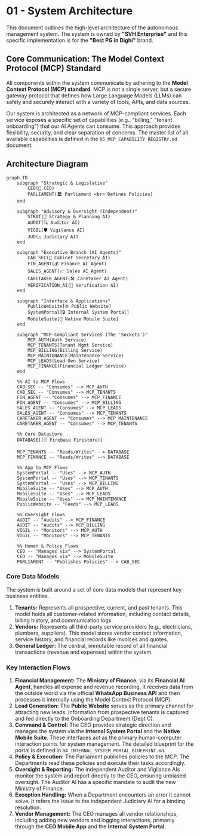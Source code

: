 # 01 - System Architecture

This document outlines the high-level architecture of the autonomous management system. The system is owned by **"SVH Enterprise"** and this specific implementation is for the **"Best PG in Dighi"** brand.

## Core Communication: The Model Context Protocol (MCP) Standard

All components within the system communicate by adhering to the **Model Context Protocol (MCP) standard**. MCP is not a single server, but a secure gateway protocol that defines how Large Language Models (LLMs) can safely and securely interact with a variety of tools, APIs, and data sources.

Our system is architected as a network of MCP-compliant services. Each service exposes a specific set of capabilities (e.g., "billing," "tenant onboarding") that our AI Agents can consume. This approach provides flexibility, security, and clear separation of concerns. The master list of all available capabilities is defined in the `05_MCP_CAPABILITY_REGISTRY.md` document.

## Architecture Diagram

```mermaid
graph TD
    subgraph "Strategic & Legislative"
        CEO(👤 CEO)
        PARLIAMENT(🏛️ Parliament <br> Defines Policies)
    end

    subgraph "Advisory & Oversight (Independent)"
        STRAT(🧠 Strategy & Planning AI)
        AUDIT(🔍 Auditor AI)
        VIGIL(🛡️ Vigilance AI)
        JUD(⚖️ Judiciary AI)
    end

    subgraph "Executive Branch (AI Agents)"
        CAB_SEC(🤖 Cabinet Secretary AI)
        FIN_AGENT(💰 Finance AI Agent)
        SALES_AGENT(📈 Sales AI Agent)
        CARETAKER_AGENT(🛠️ Caretaker AI Agent)
        VERIFICATION_AI(📄 Verification AI)
    end

    subgraph "Interface & Applications"
        PublicWebsite[🌐 Public Website]
        SystemPortal[🔒 Internal System Portal]
        MobileSuite[📱 Native Mobile Suite]
    end

    subgraph "MCP-Compliant Services (The 'Sockets')"
        MCP_AUTH(Auth Service)
        MCP_TENANTS(Tenant Mgmt Service)
        MCP_BILLING(Billing Service)
        MCP_MAINTENANCE(Maintenance Service)
        MCP_LEADS(Lead Gen Service)
        MCP_FINANCE(Financial Ledger Service)
    end

    %% AI to MCP Flows
    CAB_SEC -- "Consumes" --> MCP_AUTH
    CAB_SEC -- "Consumes" --> MCP_TENANTS
    FIN_AGENT -- "Consumes" --> MCP_FINANCE
    FIN_AGENT -- "Consumes" --> MCP_BILLING
    SALES_AGENT -- "Consumes" --> MCP_LEADS
    SALES_AGENT -- "Consumes" --> MCP_TENANTS
    CARETAKER_AGENT -- "Consumes" --> MCP_MAINTENANCE
    CARETAKER_AGENT -- "Consumes" --> MCP_TENANTS

    %% Core Datastore
    DATABASE[(🗄️ Firebase Firestore)]

    MCP_TENANTS -- "Reads/Writes" --> DATABASE
    MCP_FINANCE -- "Reads/Writes" --> DATABASE

    %% App to MCP Flows
    SystemPortal -- "Uses" --> MCP_AUTH
    SystemPortal -- "Uses" --> MCP_TENANTS
    SystemPortal -- "Uses" --> MCP_BILLING
    MobileSuite -- "Uses" --> MCP_AUTH
    MobileSuite -- "Uses" --> MCP_LEADS
    MobileSuite -- "Uses" --> MCP_MAINTENANCE
    PublicWebsite -- "Feeds" --> MCP_LEADS

    %% Oversight Flows
    AUDIT -- "Audits" --> MCP_FINANCE
    AUDIT -- "Audits" --> MCP_BILLING
    VIGIL -- "Monitors" --> MCP_AUTH
    VIGIL -- "Monitors" --> MCP_TENANTS

    %% Human & Policy Flows
    CEO -- "Manages via" --> SystemPortal
    CEO -- "Manages via" --> MobileSuite
    PARLIAMENT -- "Publishes Policies" --> CAB_SEC
```

### Core Data Models

The system is built around a set of core data models that represent key business entities.

1.  **Tenants:** Represents all prospective, current, and past tenants. This model holds all customer-related information, including contact details, billing history, and communication logs.
2.  **Vendors:** Represents all third-party service providers (e.g., electricians, plumbers, suppliers). This model stores vendor contact information, service history, and financial records like invoices and quotes.
3.  **General Ledger:** The central, immutable record of all financial transactions (revenue and expenses) within the system.

### Key Interaction Flows

1.  **Financial Management:** The **Ministry of Finance**, via its **Financial AI Agent**, handles all expense and revenue recording. It receives data from the outside world via the official **WhatsApp Business API** and then processes it internally using the Model Context Protocol (MCP).
2.  **Lead Generation:** The **Public Website** serves as the primary channel for attracting new leads. Information from prospective tenants is captured and fed directly to the Onboarding Department (Dept C).
3.  **Command & Control:** The CEO provides strategic direction and manages the system via the **Internal System Portal** and the **Native Mobile Suite**. These interfaces act as the primary human-computer interaction points for system management. The detailed blueprint for the portal is defined in `04_INTERNAL_SYSTEM_PORTAL_BLUEPRINT.md`.
4.  **Policy & Execution:** The Parliament publishes policies to the MCP. The Departments read these policies and execute their tasks accordingly.
5.  **Oversight & Reporting:** The independent Auditor and Vigilance AIs monitor the system and report directly to the CEO, ensuring unbiased oversight. The Auditor AI has a specific mandate to audit the new Ministry of Finance.
6.  **Exception Handling:** When a Department encounters an error it cannot solve, it refers the issue to the independent Judiciary AI for a binding resolution.
7.  **Vendor Management:** The CEO manages all vendor relationships, including adding new vendors and logging interactions, primarily through the **CEO Mobile App** and the **Internal System Portal**.
